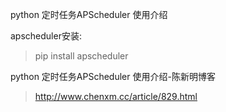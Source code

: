 python 定时任务APScheduler 使用介绍  

apscheduler安装:  
> pip install apscheduler

python 定时任务APScheduler 使用介绍-陈新明博客  
> http://www.chenxm.cc/article/829.html